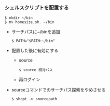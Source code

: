 ### シェルスクリプトを配置する

```
$ mkdir ~/bin
$ mv homesize.sh. ~/bin
```

- サーチパスに~/binを追加
  ```
  $ PATH="$PATH:~/bin"
  ```

- 配置した後に有効にする
  - source
    ```
    $ source 相対パス
    ```
  - 再ログイン

- sourceコマンドでのサーチパス探索をやめさせる
  ```
  $ shopt -u sourcepath
  ```

